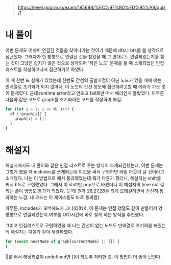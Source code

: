 > https://level.goorm.io/exam/195698/%EC%97%B0%ED%95%A9/quiz/1

# 내 풀이

이번 문제도 어차피 연결된 것들을 찾아나가는 것이기 때문에 dfs나 bfs를 쓸 생각으로 접근했다.
그러다가 한 방향으로 연결된 것을 찾았을 때 그 반대로도 연결되었는지를 찾는 것이 그냥은 쉽지가 않은 것으로 생각되어
'작은 노드' 문제를 풀 때 소개되었던 인접리스트를 작성하고나서 접근하기로 하였다.

이 때 한번 또 실패가 있었는데
한번도 간선의 출발지점이 아닌 노드가 있을 때에 얘는 빈배열로 초기화가 되지 않아서, 이 노드의 간선 정보에 접근하려고할 때 에러가 가는 것이 문제였다.
근데 runtime error라고 안뜨고 fail로만 떠서 에러인지 몰랐었다.
아무튼 다음과 같은 코드로 graph를 초기화하는 코드를 작성하여 해결.

```js
for (let i = 1; i <= N; i++) {
  if (!graph[i]) {
    graph[i] = [];
  }
}
```

# 해설지

해설지에서도 내 풀이와 같은 인접 리스트로 푸는 방식이 소개되긴했는데, 이번 문제는 그렇게 했을 때
includes를 쓰게되는데 이것을 써서 구현하면 타임 아웃이 날 것이라고 소개했다.
나는 이 방법으로 해서 통과했었는데 뭐가 다른가 했더니,
해설지는 shift를 써서 bfs로 구현했었다. 그래서 이 shift만 pop으로 바꿨더니 이 해설지의 time out 걸리는 풀이 방법도 통과가 되었다.
(근데 뭔가 26,27,28을 되게 오래걸리면서 간신히 통과하는 느낌. 내 코드는 이 케이스들도 바로 통과함)

아무튼, includes가 오버헤드가 크니(O(N)), 이 문제는 인접 행렬도 같이 만들어서 양방향으로 연결되었는지 여부를 O(1)시간에 바로 찾게 하는 방식을 추천했다.

그리고 인접리스트로 구현하였을 때 나는 간선이 없는 노드도 빈배열로 초기화를 해줬는데 해설지는 다음과 같이 해결하였다.

```js
for (const nextNode of graph[currentNode] || []) {
}
```

||를 써서 해당키값이 undefined면 []이 되도록 처리한 것. 이 방법이 더 좋아 보인다.
